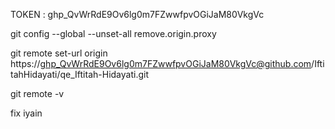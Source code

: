 TOKEN : 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

git config --global --unset-all remove.origin.proxy

git remote set-url origin https://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@github.com/IftitahHidayati/qe_Iftitah-Hidayati.git

git remote -v

fix iyain